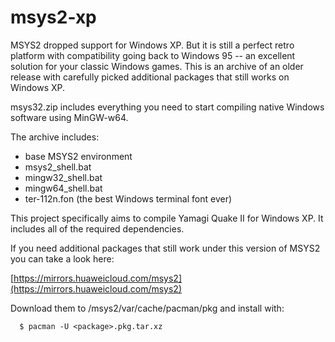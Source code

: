 # msys2-xp

MSYS2 dropped support for Windows XP.  But it is still a perfect retro platform
with compatibility going back to Windows 95 -- an excellent solution for your
classic Windows games.  This is an archive of an older release with carefully
picked additional packages that still works on Windows XP.

msys32.zip includes everything you need to start compiling native Windows 
software using MinGW-w64.

The archive includes:
 * base MSYS2 environment
 * msys2_shell.bat
 * mingw32_shell.bat
 * mingw64_shell.bat
 * ter-112n.fon (the best Windows terminal font ever)

This project specifically aims to compile Yamagi Quake II for Windows XP.  It
includes all of the required dependencies.

If you need additional packages that still work under this version of MSYS2
you can take a look here:

  [https://mirrors.huaweicloud.com/msys2](https://mirrors.huaweicloud.com/msys2)

Download them to /msys2/var/cache/pacman/pkg and install with:
```
  $ pacman -U <package>.pkg.tar.xz
```

